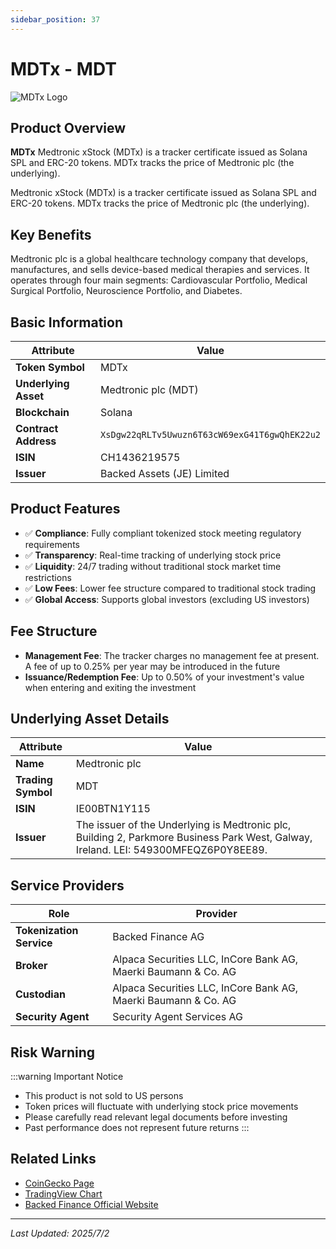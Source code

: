 ```yaml
---
sidebar_position: 37
---
```


# MDTx - MDT

![MDTx Logo](/img/tokens/mdtx.svg)

## Product Overview

**MDTx** Medtronic xStock (MDTx) is a tracker certificate issued as Solana SPL and ERC-20 tokens. MDTx tracks the price of Medtronic plc (the underlying).

Medtronic xStock (MDTx) is a tracker certificate issued as Solana SPL and ERC-20 tokens. MDTx tracks the price of Medtronic plc (the underlying).

## Key Benefits

Medtronic plc is a global healthcare technology company that develops, manufactures, and sells device-based medical therapies and services. It operates through four main segments: Cardiovascular Portfolio, Medical Surgical Portfolio, Neuroscience Portfolio, and Diabetes.

## Basic Information

| Attribute | Value |
|------|----|
| **Token Symbol** | MDTx |
| **Underlying Asset** | Medtronic plc (MDT) |
| **Blockchain** | Solana |
| **Contract Address** | `XsDgw22qRLTv5Uwuzn6T63cW69exG41T6gwQhEK22u2` |
| **ISIN** | CH1436219575 |
| **Issuer** | Backed Assets (JE) Limited |

## Product Features

- ✅ **Compliance**: Fully compliant tokenized stock meeting regulatory requirements
- ✅ **Transparency**: Real-time tracking of underlying stock price
- ✅ **Liquidity**: 24/7 trading without traditional stock market time restrictions
- ✅ **Low Fees**: Lower fee structure compared to traditional stock trading
- ✅ **Global Access**: Supports global investors (excluding US investors)

## Fee Structure

- **Management Fee**: The tracker charges no management fee at present. A fee of up to 0.25% per year may be introduced in the future
- **Issuance/Redemption Fee**: Up to 0.50% of your investment's value when entering and exiting the investment

## Underlying Asset Details

| Attribute | Value |
|------|----|
| **Name** | Medtronic plc |
| **Trading Symbol** | MDT |
| **ISIN** | IE00BTN1Y115 |
| **Issuer** | The issuer of the Underlying is Medtronic plc, Building 2, Parkmore Business Park West, Galway, Ireland. LEI: 549300MFEQZ6P0Y8EE89. |

## Service Providers

| Role | Provider |
|------|----|
| **Tokenization Service** | Backed Finance AG |
| **Broker** | Alpaca Securities LLC, InCore Bank AG, Maerki Baumann & Co. AG |
| **Custodian** | Alpaca Securities LLC, InCore Bank AG, Maerki Baumann & Co. AG |
| **Security Agent** | Security Agent Services AG |

## Risk Warning

:::warning Important Notice
- This product is not sold to US persons
- Token prices will fluctuate with underlying stock price movements
- Please carefully read relevant legal documents before investing
- Past performance does not represent future returns
:::

## Related Links

- [CoinGecko Page](https://www.coingecko.com/)
- [TradingView Chart](https://www.tradingview.com/)
- [Backed Finance Official Website](https://backed.fi/)

---

*Last Updated: 2025/7/2*
